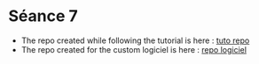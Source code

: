 # Séance 7

- The repo created while following the tutorial is here : [tuto repo](https://github.com/eavivanco/rtd-socle)
- The repo created for the custom logiciel is here : [repo logiciel](https://github.com/eavivanco/rtd-socle)



